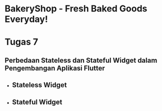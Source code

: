 # BakeryShop - Fresh Baked Goods Everyday!

# Tugas 7 
## Perbedaan Stateless dan Stateful Widget dalam Pengembangan Aplikasi Flutter 
   - Stateless Widget 
     - 
   - Stateful Widget 
     - 

